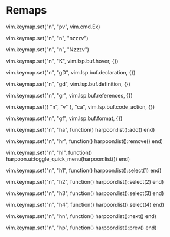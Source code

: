 # Remaps
vim.keymap.set("n", "<leader>pv", vim.cmd.Ex)

vim.keymap.set("n", "n", "nzzzv")

vim.keymap.set("n", "n", "Nzzzv")

vim.keymap.set("n", "K", vim.lsp.buf.hover, {})

vim.keymap.set("n", "gD", vim.lsp.buf.declaration, {})

vim.keymap.set("n", "gd", vim.lsp.buf.definition, {})

vim.keymap.set("n", "gr", vim.lsp.buf.references, {})

vim.keymap.set({ "n", "v" }, "<leader>ca", vim.lsp.buf.code_action, {})

vim.keymap.set("n", "<leader>gf", vim.lsp.buf.format, {})

vim.keymap.set("n", "<leader>ha", function() harpoon:list():add() end)

vim.keymap.set("n", "<leader>hr", function() harpoon:list():remove() end)

vim.keymap.set("n", "<leader>hl", function() harpoon.ui:toggle_quick_menu(harpoon:list()) end)

vim.keymap.set("n", "<leader>h1", function() harpoon:list():select(1) end)

vim.keymap.set("n", "<leader>h2", function() harpoon:list():select(2) end)

vim.keymap.set("n", "<leader>h3", function() harpoon:list():select(3) end)

vim.keymap.set("n", "<leader>h4", function() harpoon:list():select(4) end)

vim.keymap.set("n", "<leader>hn", function() harpoon:list():next() end)

vim.keymap.set("n", "<leader>hp", function() harpoon:list():prev() end)

